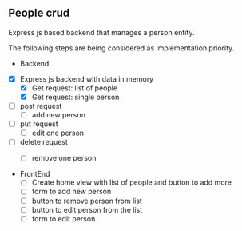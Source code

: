 ## People crud

Express js based backend that manages a person entity.

The following steps are being considered as implementation priority.

- Backend
 - [x] Express js backend with data in memory
   - [x] Get request: list of people
	- [x] Get request: single person
 - [ ] post request
	- [ ] add new person
 - [ ] put request
	- [ ] edit one person
 - [ ] delete request
	- [ ] remove one person


- FrontEnd
  - [ ] Create home view with list of people and button to add more
  - [ ] form to add new person
  - [ ] button to remove person from list
  - [ ] button to edit person from the list
  - [ ] form to edit person